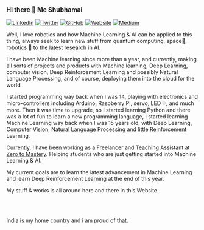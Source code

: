 ### Hi there 👋 Me Shubhamai

[![LinkedIn](https://img.shields.io/badge/LinkedIn-Shubhamai-blue?style=flat-square&logo=linkedin)](https://www.linkedin.com/in/shubhamai/)
[![Twitter](https://img.shields.io/twitter/follow/Shubhamai?style=flat-square&logo=twitter)](https://twitter.com/Shubhamai)
[![GitHub](https://img.shields.io/badge/GitHub-Shubhamai-lightgrey?style=flat-square&logo=github)](https://github.com/Shubhamai)
[![Website](https://img.shields.io/badge/Website-Shubhamai.github.io-red?style=flat-square)](https://shubhamai.com)
[![Medium](https://img.shields.io/badge/Medium-Shubhamai-green?style=flat-square&logo=medium)](https://medium.com/@Shubhamai)


Well, I love robotics and how Machine Learning & AI can be applied to this thing, always seek to learn new stuff from quantum computing, space🌌, robotics 🤖 to the latest research in AI.   


I have been Machine learning since more than a year, and currently, making all sorts of projects and products with Machine learning, Deep Learning, computer vision, Deep Reinforcement Learning and possibly Natural Language Processing, and of course, deploying them into the cloud for the world

I started programming way back when I was 14, playing with electronics and micro-controllers including Arduino, Raspberry PI, servo, LED 💡, and much more. Then it was time to upgrade, so I started learning Python and there was a lot of fun to learn a new programming language, I started learning Machine Learning way back when I was 15 years old, with Deep Learning, Computer Vision, Natural Language Processing and little Reinforcement Learning.

Currently, I have been working as a Freelancer and Teaching Assistant at [Zero to Mastery](http://zerotomastery.io/).  Helping students who are just getting started into Machine Learning & AI.



My current goals are to learn the latest advancement in Machine Learning and learn Deep Reinforcement Learning at the end of this year.


My stuff & works is all around here and there in this Website.

<br>
<br>

India is my home country and i am proud of that.

